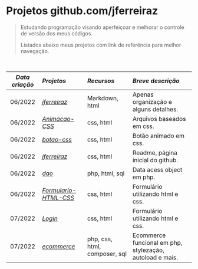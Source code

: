 <h1> Projetos github.com/jferreiraz</h1>


> Estudando programação visando aperfeiçoar e melhorar o controle de versão dos meus códigos.<br>
> 
> Listados abaixo meus projetos com link de referência para melhor navegação.<br>

<br>

*Data criação*|                             *Projetos*                                         | *Recursos*                  | *Breve descrição* 
:--------:   | :--------                                                                       | :--------                   |:-----
06/2022      |<a href="https://github.com/jferreiraz/jferreiraz">_jferreiraz_                  |Markdown, html               |Apenas organização e alguns detalhes.
06/2022      |<a href="https://github.com/jferreiraz/Animacao-CSS">_Animacao-CSS_              |css, html                    |Arquivos baseados em css.
06/2022      |<a href="https://github.com/jferreiraz/botao-css">_botao-css_                    |css, html                    |Botão animado em css.
06/2022      |<a href="https://github.com/jferreiraz/jferreiraz">_jferreiraz_                  |css, html                    |Readme, página inicial do github.
06/2022      |<a href="https://github.com/jferreiraz/dao">_dao_                                |php, html, sql               |Data acess object em php.
06/2022      |<a href="https://github.com/jferreiraz/Formulario-HTML-CSS">_Formulario-HTML-CSS_|css, html                    |Formulário utilizando html e css.
07/2022      |<a href="https://github.com/jferreiraz/Login">_Login_                            |css, html                    |Formulário utilizando html e css.
07/2022      |<a href="https://github.com/jferreiraz/ecommerce">_ecommerce_                    |php, css, html, composer, sql|Ecommerce funcional em php, stylezação, autoload e mais.
                  
